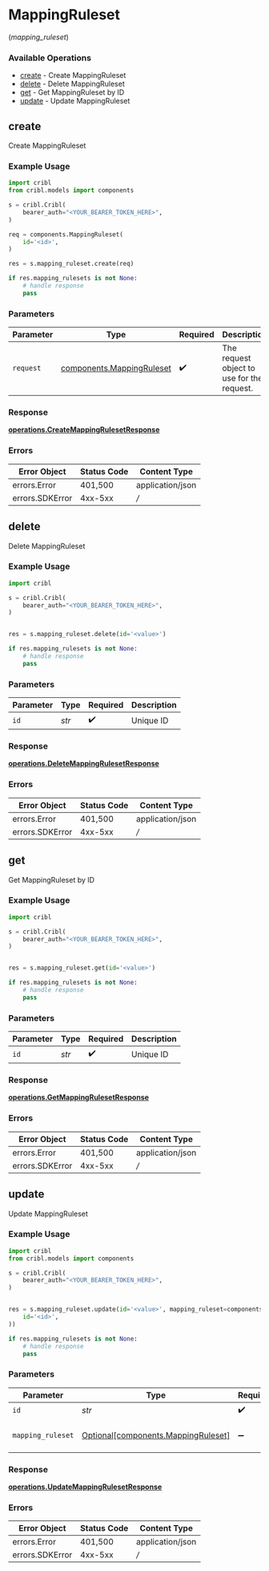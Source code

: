 # MappingRuleset
(*mapping_ruleset*)

### Available Operations

* [create](#create) - Create MappingRuleset
* [delete](#delete) - Delete MappingRuleset
* [get](#get) - Get MappingRuleset by ID
* [update](#update) - Update MappingRuleset

## create

Create MappingRuleset

### Example Usage

```python
import cribl
from cribl.models import components

s = cribl.Cribl(
    bearer_auth="<YOUR_BEARER_TOKEN_HERE>",
)

req = components.MappingRuleset(
    id='<id>',
)

res = s.mapping_ruleset.create(req)

if res.mapping_rulesets is not None:
    # handle response
    pass

```

### Parameters

| Parameter                                                              | Type                                                                   | Required                                                               | Description                                                            |
| ---------------------------------------------------------------------- | ---------------------------------------------------------------------- | ---------------------------------------------------------------------- | ---------------------------------------------------------------------- |
| `request`                                                              | [components.MappingRuleset](../../models/components/mappingruleset.md) | :heavy_check_mark:                                                     | The request object to use for the request.                             |


### Response

**[operations.CreateMappingRulesetResponse](../../models/operations/createmappingrulesetresponse.md)**
### Errors

| Error Object     | Status Code      | Content Type     |
| ---------------- | ---------------- | ---------------- |
| errors.Error     | 401,500          | application/json |
| errors.SDKError  | 4xx-5xx          | */*              |

## delete

Delete MappingRuleset

### Example Usage

```python
import cribl

s = cribl.Cribl(
    bearer_auth="<YOUR_BEARER_TOKEN_HERE>",
)


res = s.mapping_ruleset.delete(id='<value>')

if res.mapping_rulesets is not None:
    # handle response
    pass

```

### Parameters

| Parameter          | Type               | Required           | Description        |
| ------------------ | ------------------ | ------------------ | ------------------ |
| `id`               | *str*              | :heavy_check_mark: | Unique ID          |


### Response

**[operations.DeleteMappingRulesetResponse](../../models/operations/deletemappingrulesetresponse.md)**
### Errors

| Error Object     | Status Code      | Content Type     |
| ---------------- | ---------------- | ---------------- |
| errors.Error     | 401,500          | application/json |
| errors.SDKError  | 4xx-5xx          | */*              |

## get

Get MappingRuleset by ID

### Example Usage

```python
import cribl

s = cribl.Cribl(
    bearer_auth="<YOUR_BEARER_TOKEN_HERE>",
)


res = s.mapping_ruleset.get(id='<value>')

if res.mapping_rulesets is not None:
    # handle response
    pass

```

### Parameters

| Parameter          | Type               | Required           | Description        |
| ------------------ | ------------------ | ------------------ | ------------------ |
| `id`               | *str*              | :heavy_check_mark: | Unique ID          |


### Response

**[operations.GetMappingRulesetResponse](../../models/operations/getmappingrulesetresponse.md)**
### Errors

| Error Object     | Status Code      | Content Type     |
| ---------------- | ---------------- | ---------------- |
| errors.Error     | 401,500          | application/json |
| errors.SDKError  | 4xx-5xx          | */*              |

## update

Update MappingRuleset

### Example Usage

```python
import cribl
from cribl.models import components

s = cribl.Cribl(
    bearer_auth="<YOUR_BEARER_TOKEN_HERE>",
)


res = s.mapping_ruleset.update(id='<value>', mapping_ruleset=components.MappingRuleset(
    id='<id>',
))

if res.mapping_rulesets is not None:
    # handle response
    pass

```

### Parameters

| Parameter                                                                        | Type                                                                             | Required                                                                         | Description                                                                      |
| -------------------------------------------------------------------------------- | -------------------------------------------------------------------------------- | -------------------------------------------------------------------------------- | -------------------------------------------------------------------------------- |
| `id`                                                                             | *str*                                                                            | :heavy_check_mark:                                                               | Unique ID                                                                        |
| `mapping_ruleset`                                                                | [Optional[components.MappingRuleset]](../../models/components/mappingruleset.md) | :heavy_minus_sign:                                                               | MappingRuleset object to be updated                                              |


### Response

**[operations.UpdateMappingRulesetResponse](../../models/operations/updatemappingrulesetresponse.md)**
### Errors

| Error Object     | Status Code      | Content Type     |
| ---------------- | ---------------- | ---------------- |
| errors.Error     | 401,500          | application/json |
| errors.SDKError  | 4xx-5xx          | */*              |
